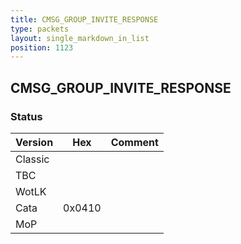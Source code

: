```yaml
---
title: CMSG_GROUP_INVITE_RESPONSE
type: packets
layout: single_markdown_in_list
position: 1123
---
```


## CMSG_GROUP_INVITE_RESPONSE

### Status

Version    | Hex        | Comment
---------- | ---------- | ---------- 
Classic    |            |
TBC        |            |
WotLK      |            |
Cata       | 0x0410     |
MoP        |            |